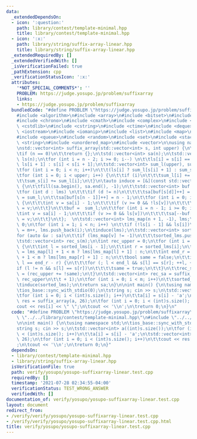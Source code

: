 ```yaml
---
data:
  _extendedDependsOn:
  - icon: ':question:'
    path: library/contest/template-minimal.hpp
    title: library/contest/template-minimal.hpp
  - icon: ':x:'
    path: library/string/suffix-array-linear.hpp
    title: library/string/suffix-array-linear.hpp
  _extendedRequiredBy: []
  _extendedVerifiedWith: []
  _isVerificationFailed: true
  _pathExtension: cpp
  _verificationStatusIcon: ':x:'
  attributes:
    '*NOT_SPECIAL_COMMENTS*': ''
    PROBLEM: https://judge.yosupo.jp/problem/suffixarray
    links:
    - https://judge.yosupo.jp/problem/suffixarray
  bundledCode: "#define PROBLEM \"https://judge.yosupo.jp/problem/suffixarray\"\n\n\
    #include <algorithm>\n#include <array>\n#include <bitset>\n#include <cassert>\n\
    #include <chrono>\n#include <cmath>\n#include <complex>\n#include <cstdio>\n#include\
    \ <cstdlib>\n#include <cstring>\n#include <ctime>\n#include <deque>\n#include\
    \ <iostream>\n#include <iomanip>\n#include <list>\n#include <map>\n#include <numeric>\n\
    #include <queue>\n#include <random>\n#include <set>\n#include <stack>\n#include\
    \ <string>\n#include <unordered_map>\n#include <vector>\n\nusing namespace std;\n\
    \nstd::vector<int> suffix_array(std::vector<int> s, int upper) {\n\tint n = (int)s.size();\n\
    \tif (n == 0)\n\t\treturn {};\n\tstd::vector<int> sa(n);\n\tstd::vector<bool>\
    \ ls(n);\n\tfor (int i = n - 2; i >= 0; i--) \n\t\tls[i] = s[i] == s[i + 1] ?\
    \ ls[i + 1] : s[i] < s[i + 1];\n\tstd::vector<int> sum_l(upper), sum_s(upper);\n\
    \tfor (int i = 0; i < n; i++)\n\t\t(ls[i] ? sum_l[s[i] + 1] : sum_s[s[i]])++;\n\
    \tfor (int i = 0; i < upper; i++) {\n\t\tif (i)\n\t\t\tsum_l[i] += sum_s[i - 1];\n\
    \t\tsum_s[i] += sum_l[i];\n\t}\n\tauto induce = [&](const std::vector<int> &lms)\
    \ {\n\t\tfill(sa.begin(), sa.end(), -1);\n\t\tstd::vector<int> buf = sum_s;\n\t\
    \tfor (int d : lms) \n\t\t\tif (d != n)\n\t\t\t\tsa[buf[s[d]]++] = d;\n\t\tbuf\
    \ = sum_l;\n\t\tsa[buf[s[n - 1]]++] = n - 1;\n\t\tfor (int i = 0; i < n; i++)\
    \ {\n\t\t\tint v = sa[i] - 1;\n\t\t\tif (v >= 0 && !ls[v])\n\t\t\t\tsa[buf[s[v]]++]\
    \ = v;\n\t\t}\n\t\tbuf =  sum_l;\n\t\tfor (int i = n - 1; i >= 0; i--) {\n\t\t\
    \tint v = sa[i] - 1;\n\t\t\tif (v >= 0 && ls[v])\n\t\t\t\tsa[--buf[s[v] + 1]]\
    \ = v;\n\t\t}\n\t};  \n\tstd::vector<int> lms_map(n + 1, -1), lms;\n\tint m =\
    \ 0;\n\tfor (int i = 1; i < n; i++) \n\t\tif (!ls[i - 1] && ls[i])\n\t\t\tlms_map[i]\
    \ = m++, lms.push_back(i);\n\tinduce(lms);\n\tstd::vector<int> sorted_lms;\n\t\
    for (auto &v : sa)\n\t\tif (lms_map[v] != -1)\n\t\t\tsorted_lms.push_back(v);\n\
    \tstd::vector<int> rec_s(m);\n\tint rec_upper = 0;\n\tfor (int i = 1; i < m; i++)\
    \ {\n\t\tint l = sorted_lms[i - 1];\n\t\tint r = sorted_lms[i];\n\t\tint end_l\
    \ = lms_map[l] + 1 < m ? lms[lms_map[l] + 1] : n;\n\t\tint end_r = lms_map[r]\
    \ + 1 < m ? lms[lms_map[r] + 1] : n;\n\t\tbool same = false;\n\t\tif (end_l -\
    \ l == end_r - r) {\n\t\t\tfor (; l < end_l && s[l] == s[r]; ++l, ++r);\n\t\t\t\
    if (l != n && s[l] == s[r])\n\t\t\t\tsame = true;\n\t\t}\n\t\trec_s[lms_map[sorted_lms[i]]]\
    \ = (rec_upper += !same);\n\t}\n\tstd::vector<int> rec_sa = suffix_array(rec_s,\
    \ rec_upper\n\t\t + 1);\n\tfor (int i = 0; i < m; i++)\n\t\tsorted_lms[i] = lms[rec_sa[i]];\n\
    \tinduce(sorted_lms);\n\treturn sa;\n}\n\nint main() {\n\tusing namespace std;\n\
    \tios_base::sync_with_stdio(0);\n\tstring s; cin >> s;\n\tstd::vector<int> a((int)s.size());\n\
    \tfor (int i = 0; i < (int)s.size(); i++)\n\t\ta[i] = s[i] - 'a';\n\tstd::vector<int>\
    \ res = suffix_array(a, 26);\n\tfor (int i = 0; i < (int)s.size(); i++)\n\t\t\
    cout << res[i] << \" \";\n\tcout << '\\n';\n\treturn 0;\n}\n"
  code: "#define PROBLEM \"https://judge.yosupo.jp/problem/suffixarray\"\n\n#include\
    \ \"../../library/contest/template-minimal.hpp\"\n#include \"../../library/string/suffix-array-linear.hpp\"\
    \n\nint main() {\n\tusing namespace std;\n\tios_base::sync_with_stdio(0);\n\t\
    string s; cin >> s;\n\tstd::vector<int> a((int)s.size());\n\tfor (int i = 0; i\
    \ < (int)s.size(); i++)\n\t\ta[i] = s[i] - 'a';\n\tstd::vector<int> res = suffix_array(a,\
    \ 26);\n\tfor (int i = 0; i < (int)s.size(); i++)\n\t\tcout << res[i] << \" \"\
    ;\n\tcout << '\\n';\n\treturn 0;\n}"
  dependsOn:
  - library/contest/template-minimal.hpp
  - library/string/suffix-array-linear.hpp
  isVerificationFile: true
  path: verify/yosupo/yosupo-suffixarray-linear.test.cpp
  requiredBy: []
  timestamp: '2021-07-28 02:34:55-04:00'
  verificationStatus: TEST_WRONG_ANSWER
  verifiedWith: []
documentation_of: verify/yosupo/yosupo-suffixarray-linear.test.cpp
layout: document
redirect_from:
- /verify/verify/yosupo/yosupo-suffixarray-linear.test.cpp
- /verify/verify/yosupo/yosupo-suffixarray-linear.test.cpp.html
title: verify/yosupo/yosupo-suffixarray-linear.test.cpp
---
```

